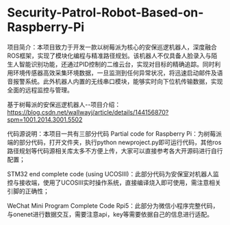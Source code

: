 # Security-Patrol-Robot-Based-on-Raspberry-Pi
项目简介：本项目致力于开发一款以树莓派为核心的安保巡逻机器人，深度融合ROS框架，实现了模块化编程与精准路径规划。该机器人不仅具备人脸录入与陌生人智能识别功能，还通过PID控制的二维云台，实现对目标的精确追踪。同时利用环境传感器高效采集环境数据，一旦监测到任何异常状况，将迅速启动邮件及语音报警系统。此外机器人内置的无线串口模块，能够实时向下位机传输数据，实现全面的远程监控与管理。


​基于树莓派的安保巡逻机器人--项目介绍：https://blog.csdn.net/wallwayj/article/details/144156870?spm=1001.2014.3001.5502


代码源说明：本项目一共有三部分代码
Partial code for Raspberry Pi：为树莓派端的部分代码，打开文件夹，执行python newproject.py即可运行代码，其他ros路径规划等代码源相关库太多不方便上传，大家可以直接参考各大开源码进行自行配置；

STM32 end complete code (using UCOSIII)：此部分代码为安保室对机器人监控与接收端，使用了UCOSIII实时操作系统，直接编译烧入即可使用，需注意相关引脚的正确性；

WeChat Mini Program Complete Code Rpi5：此部分为微信小程序完整代码，与onenet进行数据交互，需要注意api，key等需要依据自己的信息进行适配。

